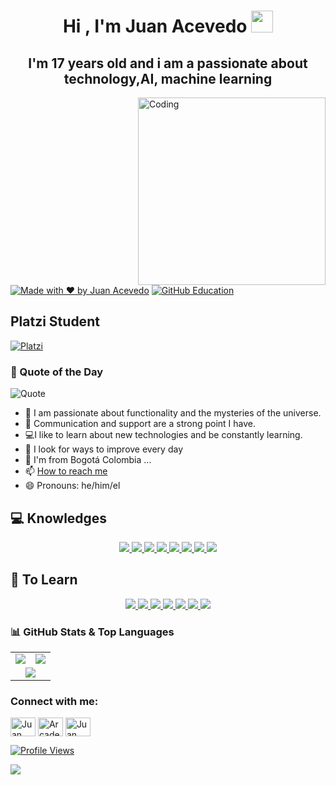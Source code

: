 
<h1 align="center"><b>Hi , I'm Juan Acevedo </b><img src="https://media.giphy.com/media/hvRJCLFzcasrR4ia7z/giphy.gif" width="35"></h1>
<h2 align="center">I'm 17 years old and i am a passionate about technology,AI, machine learning </h2>
<img align="right" alt="Coding" width="300" src="https://i.pinimg.com/originals/81/17/8b/81178b47a8598f0c81c4799f2cdd4057.gif">

[![Made with ❤️ by Juan Acevedo](https://img.shields.io/badge/Made%20with%20❤️%20by-Juan%20Acevedo-red?style=for-the-badge)](https://www.instagram.com/juandavid08948/)
[![GitHub Education](https://img.shields.io/badge/GitHub%20Education-Empowered%20Developer-8A2BE2?style=for-the-badge&logo=github&logoColor=white)](https://education.github.com/)


## Platzi Student 
[![Platzi](https://img.shields.io/badge/Platzi-98CA3F?style=for-the-badge&logo=platzi&logoColor=white)](https://platzi.com/p/jdjuandavida/)

### 🚀 Quote of the Day  
![Quote](https://readme-typing-svg.herokuapp.com?font=Fira+Code&weight=500&size=22&pause=1000&color=F7F7F7&center=true&vCenter=true&width=500&lines=Code%2C+Learn%2C+Improve%2C+Repeat+🔥;~+JA08)



- 🔭 I am passionate about functionality and the mysteries of the universe.
- 🔰 Communication and support are a strong point I have.
- 💻I like to learn about new technologies and be constantly learning.
- 🤔 I look for ways to improve every day
- 🚩 I'm from Bogotá Colombia ...
- 📫 <a href="https://www.linkedin.com/in/juan-acevedo-ba0242339/" target="_blank">How to reach me</a>  
- 😄 Pronouns: he/him/el


## 💻 Knowledges 

<p align="center">
  <a href="https://developer.mozilla.org/en-US/docs/Web/HTML">
    <img src="https://img.shields.io/badge/HTML5-E34F26?style=for-the-badge&logo=html5&logoColor=white" />
  </a>
  <a href="https://developer.mozilla.org/en-US/docs/Web/CSS">
    <img src="https://img.shields.io/badge/CSS3-1572B6?style=for-the-badge&logo=css3&logoColor=white" />
  </a>
  <a href="https://www.python.org/">
    <img src="https://img.shields.io/badge/Python-3776AB?style=for-the-badge&logo=python&logoColor=white" />
  </a>
  <a href="https://www.promptingguide.ai/">
    <img src="https://img.shields.io/badge/Prompt%20Engineering-5A5A5A?style=for-the-badge&logo=openai&logoColor=white" />
  </a>
  <a href="https://git-scm.com/">
    <img src="https://img.shields.io/badge/Git-F05032?style=for-the-badge&logo=git&logoColor=white" />
  </a>
  <a href="https://github.com/">
    <img src="https://img.shields.io/badge/GitHub-181717?style=for-the-badge&logo=github&logoColor=white" />
  </a>
  <a href="https://en.wikipedia.org/wiki/Artificial_intelligence">
    <img src="https://img.shields.io/badge/AI-00A3E0?style=for-the-badge&logo=openai&logoColor=white" />
  </a>
  <a href="https://powerbi.microsoft.com/">
    <img src="https://img.shields.io/badge/BI-0078D4?style=for-the-badge&logo=powerbi&logoColor=white" />
  </a>
</p>

## 🚀 To Learn

<p align="center">
  <a href="https://www.python.org/">
    <img src="https://img.shields.io/badge/Python-3776AB?style=for-the-badge&logo=python&logoColor=white" />
  </a>
  <a href="https://developer.mozilla.org/en-US/docs/Web/JavaScript">
    <img src="https://img.shields.io/badge/JavaScript-F7DF1E?style=for-the-badge&logo=javascript&logoColor=black" />
  </a>
  <a href="https://react.dev/">
    <img src="https://img.shields.io/badge/React-61DAFB?style=for-the-badge&logo=react&logoColor=black" />
  </a>
  <a href="https://www.w3schools.com/sql/">
    <img src="https://img.shields.io/badge/SQL-4479A1?style=for-the-badge&logo=postgresql&logoColor=white" />
  </a>
  <a href="https://www.djangoproject.com/">
    <img src="https://img.shields.io/badge/Django-092E20?style=for-the-badge&logo=django&logoColor=white" />
  </a>
  <a href="https://www.ibm.com/topics/data-science">
    <img src="https://img.shields.io/badge/Data%20Science-FF6F00?style=for-the-badge&logo=databricks&logoColor=white" />
  </a>
  <a href="https://www.ibm.com/topics/machine-learning">
    <img src="https://img.shields.io/badge/Machine%20Learning-0055D4?style=for-the-badge&logo=tensorflow&logoColor=white" />
  </a>
</p>


### 📊 GitHub Stats & Top Languages  
<table>
  <tr>
    <td>
      <img src="https://github-readme-stats.vercel.app/api?username=JuanAcevedo08&show_icons=true&theme=radical" />
    </td>
    <td>
      <img src="https://github-readme-stats.vercel.app/api/top-langs/?username=JuanAcevedo08&layout=compact&theme=radical" />
    </td>
  </tr>
  <tr>
    <td colspan="2" align="center">
      <img src="https://streak-stats.demolab.com?user=JuanAcevedo08&theme=radical&hide_border=true" />
    </td>
  </tr>
</table>



<h3 align="left">Connect with me:</h3>
<p align="left">
<a href="https://www.linkedin.com/in/juan-acevedo-ba0242339/" target="blank"><img align="center" src="https://raw.githubusercontent.com/rahuldkjain/github-profile-readme-generator/master/src/images/icons/Social/linked-in-alt.svg" alt="Juan Acevedo" height="30" width="40" /></a>
<a href="https://discord.gg/AazVjZR5b4" target="blank"><img align="center" src="https://raw.githubusercontent.com/rahuldkjain/github-profile-readme-generator/master/src/images/icons/Social/discord.svg" alt="ArcadeNExus" height="30" width="40" /></a>
<a href="https://www.instagram.com/juandavid08948/" target="blank"><img align="center" src="https://raw.githubusercontent.com/rahuldkjain/github-profile-readme-generator/master/src/images/icons/Social/instagram.svg" alt="Juan Acevedo" height="30" width="40" /></a>
</p>

[![Profile Views](https://komarev.com/ghpvc/?username=JuanAcevedo08&color=blue&style=for-the-badge)](https://github.com/JuanAcevedo08)


<img src="https://user-images.githubusercontent.com/73097560/115834477-dbab4500-a447-11eb-908a-139a6edaec5c.gif">

<!--
**JuanAcevedo08/JuanAcevedo08** is a ✨ _special_ ✨ repository because its `README.md` (this file) appears on your GitHub profile.

Here are some ideas to get you started:

- 🔭 I’m currently working on ...
- 🌱 I’m currently learning ...
- 👯 I’m looking to collaborate on ...
- 🤔 I’m looking for help with ...
- 💬 Ask me about ...
- 📫 How to reach me: ...
- 😄 Pronouns: ...
- ⚡ Fun fact: ...
-->
